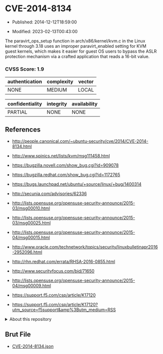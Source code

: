 # CVE-2014-8134

- Published: 2014-12-12T18:59:00

- Modified: 2023-02-13T00:43:00

The paravirt_ops_setup function in arch/x86/kernel/kvm.c in the Linux kernel through 3.18 uses an improper paravirt_enabled setting for KVM guest kernels, which makes it easier for guest OS users to bypass the ASLR protection mechanism via a crafted application that reads a 16-bit value.

### CVSS Score: **1.9**

| authentication | complexity | vector |
| --- | --- | --- |
| NONE | MEDIUM | LOCAL |

| confidentiality | integrity | availability |
| --- | --- | --- |
| PARTIAL | NONE | NONE |

## References

* http://people.canonical.com/~ubuntu-security/cve/2014/CVE-2014-8134.html

* http://www.spinics.net/lists/kvm/msg111458.html

* https://bugzilla.novell.com/show_bug.cgi?id=909078

* https://bugzilla.redhat.com/show_bug.cgi?id=1172765

* https://bugs.launchpad.net/ubuntu/+source/linux/+bug/1400314

* http://secunia.com/advisories/62336

* http://lists.opensuse.org/opensuse-security-announce/2015-03/msg00010.html

* http://lists.opensuse.org/opensuse-security-announce/2015-03/msg00025.html

* http://lists.opensuse.org/opensuse-security-announce/2015-04/msg00015.html

* http://www.oracle.com/technetwork/topics/security/linuxbulletinapr2016-2952096.html

* http://rhn.redhat.com/errata/RHSA-2016-0855.html

* http://www.securityfocus.com/bid/71650

* http://lists.opensuse.org/opensuse-security-announce/2015-04/msg00009.html

* https://support.f5.com/csp/article/K17120

* https://support.f5.com/csp/article/K17120?utm_source=f5support&amp%3Butm_medium=RSS

<details>
<summary>About this repository</summary> 

  This repository is part of the project [Live Hack CVE](https://github.com/Live-Hack-CVE). Main website can be found [www.live-hack.org](https://www.live-hack.org) 
  
  Made by [Sn0wAlice](https://github.com/Sn0wAlice) for the people that care about security and need to have a feed of the latest CVEs. Hope you enjoy it, don't forget to star the repo and follow me on [Twitter](https://twitter.com/Sn0wAlice) and [Github](https://github.com/Sn0wAlice). And that is my [personnal website](https://www.alice-snow.me/)

  - [Home Page](https://github.com/Live-Hack-CVE)
  - [Framework](https://github.com/Live-Hack-CVE/cve-framework)
  - [CVE database](https://github.com/Live-Hack-CVE/full_database)
  - [Changelog](https://github.com/Live-Hack-CVE/Changelog)
</details>

## Brut File

* [CVE-2014-8134.json](https://raw.githubusercontent.com/Live-Hack-CVE/full_database/main/cves/2014/CVE-2014-8134.json)

